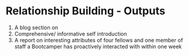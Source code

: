 # Relationship Building - Outputs

1. A blog section on
2. Comprehensive/ informative self introduction
3. A report on interesting attributes of four fellows and one member of staff a Bootcamper has proactively interacted with within one week
